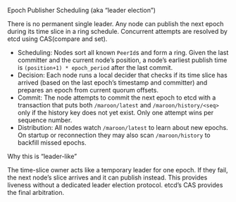 Epoch Publisher Scheduling (aka “leader election”)

There is no permanent single leader. Any node can publish the next epoch during its time slice in a ring schedule. Concurrent attempts are resolved by etcd using CAS(compare and set).

- Scheduling: Nodes sort all known `PeerId`s and form a ring. Given the last committer and the current node’s position, a node’s earliest publish time is `(position+1) * epoch_period` after the last commit.
- Decision: Each node runs a local decider that checks if its time slice has arrived (based on the last epoch’s timestamp and committer) and prepares an epoch from current quorum offsets.
- Commit: The node attempts to commit the next epoch to etcd with a transaction that puts both `/maroon/latest` and `/maroon/history/<seq>` only if the history key does not yet exist. Only one attempt wins per sequence number.
- Distribution: All nodes watch `/maroon/latest` to learn about new epochs. On startup or reconnection they may also scan `/maroon/history` to backfill missed epochs.

Why this is “leader-like”

The time-slice owner acts like a temporary leader for one epoch. If they fail, the next node’s slice arrives and it can publish instead. This provides liveness without a dedicated leader election protocol. etcd’s CAS provides the final arbitration.
